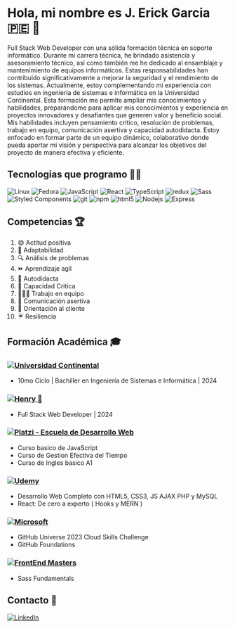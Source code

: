 # Hola, mi nombre es J. Erick Garcia 🇵🇪 👋

Full Stack Web Developer con una sólida formación técnica en soporte informático. Durante mi carrera técnica, he brindado asistencia y asesoramiento técnico, así como también me he dedicado al ensamblaje y mantenimiento de equipos informáticos. Estas responsabilidades han contribuido significativamente a mejorar la seguridad y el rendimiento de los sistemas.
Actualmente, estoy complementando mi experiencia con estudios en ingeniería de sistemas e informática en la Universidad Continental. Esta formación me permite ampliar mis conocimientos y habilidades, preparándome para aplicar mis conocimientos y experiencia en proyectos innovadores y desafiantes que generen valor y
beneficio social.
Mis habilidades incluyen pensamiento crítico, resolución de problemas, trabajo en equipo, comunicación asertiva y capacidad autodidacta. Estoy enfocado en formar parte de un equipo dinámico, colaborativo donde pueda aportar mi visión y perspectiva para alcanzar los objetivos del proyecto de manera efectiva y eficiente.

## Tecnologias que programo 🧑‍💻

<p>
<img alt="Linux" src="https://img.shields.io/badge/-Linux-FCC624?style=flat-square&logo=linux&logoColor=black" />
<img alt="Fedora" src="https://img.shields.io/badge/-Fedora-294172?style=flat-square&logo=fedora&logoColor=white" />
<img alt="JavaScript" src="https://img.shields.io/badge/-JavaScript-F7DF1E?style=flat-square&logo=javascript&logoColor=black" />
<img alt="React" src="https://img.shields.io/badge/-React-45b8d8?style=flat-square&logo=react&logoColor=white" />
<img alt="TypeScript" src="https://img.shields.io/badge/-TypeScript-007ACC?style=flat-square&logo=typescript&logoColor=white" />
<img alt="redux" src="https://img.shields.io/badge/-Redux-764ABC?style=flat-square&logo=redux&logoColor=white" />
<img alt="Sass" src="https://img.shields.io/badge/-Sass-CC6699?style=flat-square&logo=sass&logoColor=white" />
<img alt="Styled Components" src="https://img.shields.io/badge/-Styled_Components-db7092?style=flat-square&logo=styled-components&logoColor=white" />
<img alt="git" src="https://img.shields.io/badge/-Git-F05032?style=flat-square&logo=git&logoColor=white" />
<img alt="npm" src="https://img.shields.io/badge/-NPM-CB3837?style=flat-square&logo=npm&logoColor=white" />
<img alt="html5" src="https://img.shields.io/badge/-HTML5-E34F26?style=flat-square&logo=html5&logoColor=white" />
<img alt="Nodejs" src="https://img.shields.io/badge/-Nodejs-43853d?style=flat-square&logo=Node.js&logoColor=white" />
<img alt="Express" src="https://img.shields.io/badge/-Express-000000?style=flat-square&logo=express&logoColor=white" />
</p>

## Competencias 🏆

1. 😄 Actitud positiva
2. 👊 Adaptabilidad
3. 🔍 Análisis de problemas
4. ⏩ Aprendizaje agil
5. 📖 Autodidacta
6. 🤔 Capacidad Critica
7. :people_holding_hands: Trabajo en equipo
8. :speech_balloon: Comunicación asertiva
9. 🤝 Orientación al cliente
10. ☔ Resiliencia

## Formación Académica 🎓

### [![Universidad Continental](https://img.shields.io/badge/-Universidad%20Continental-FF0000?style=flat-square&logoColor=white)](https://www.ucontinental.edu.pe)
- 10mo Ciclo | Bachiller en Ingeniería de Sistemas e Informática | 2024

### [![Henry 🚀](https://img.shields.io/badge/Henry-🚀-yellow)](https://github.com/henry)
- Full Stack Web Developer | 2024

### [![Platzi - Escuela de Desarrollo Web](https://img.shields.io/badge/Platzi-Escuela%20de%20Desarrollo%20Web-green)](https://www.platzi.com)
- Curso basico de JavaScript
- Curso de Gestion Efectiva del Tiempo
- Curso de Ingles basico A1

### [![Udemy](https://img.shields.io/badge/-Udemy-EC5252?style=flat-square&logo=udemy&logoColor=white)](https://www.udemy.com)
- Desarrollo Web Completo con HTML5, CSS3, JS AJAX PHP y MySQL
- React: De cero a experto ( Hooks y MERN )

### [![Microsoft](https://img.shields.io/badge/-Microsoft-666666?style=flat-square&logo=microsoft&logoColor=blue)](https://www.microsoft.com)
- GitHub Universe 2023 Cloud Skills Challenge
- GitHub Foundations

### [![FrontEnd Masters](https://img.shields.io/badge/-FrontEnd%20Masters-red?style=flat-square&logoColor=white)](https://www.frontendmasters.com)
- Sass Fundamentals


## Contacto 📱

[![LinkedIn](https://img.shields.io/badge/LinkedIn-blue?style=flat-square&logo=linkedin&logoColor=white&link=https://www.linkedin.com/in/jerickdev)](https://www.linkedin.com/in/jerickdev)